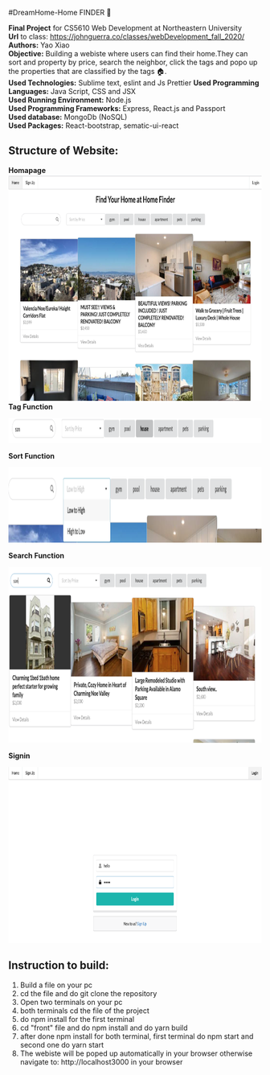 #DreamHome-Home FINDER :cherries:

**Final Project** for CS5610 Web Development at Northeastern University <br />
**Url** to class: https://johnguerra.co/classes/webDevelopment_fall_2020/<br />
**Authors:** Yao Xiao<br />
**Objective:**  Building a webiste  where users can find their home.They can sort and property by price, search the neighbor, click the tags and popo up the properties that are classified by the tags  :house:.<br />
**Used Technologies:** Sublime text, eslint and Js Prettier 
**Used Programming Languages:** Java Script, CSS and JSX <br />
**Used Running Environment:** Node.js <br />
**Used Programming Frameworks:** Express, React.js and Passport <br />
**Used database:** MongoDb (NoSQL) <br />
**Used Packages:** React-bootstrap, sematic-ui-react <br />

**Structure of Website:**
----------------------------------------------------------------------------------------------------------------------------------------
**Homapage**<br />
<img src="https://github.com/XIAOYAO9602/homefinder/blob/master/homepage.png" alt="alt text" width="850" height="450"><br />
**Tag Function**

<img src="https://github.com/XIAOYAO9602/homefinder/blob/master/tags.png" alt="alt text" width="850" height="50">

**Sort Function**

<img src="https://github.com/XIAOYAO9602/homefinder/blob/master/sort.png" alt="alt text" width="850" height="150">

**Search Function**

<img src="https://github.com/XIAOYAO9602/homefinder/blob/master/search.png" alt="alt text" width="850" height="350">

**Signin**

<img src="https://github.com/XIAOYAO9602/homefinder/blob/master/login.png" alt="alt text" width="850" height="350">

**Instruction to build:**
-------------------------------------------------------------------------------------------------------------------------------------------------------------------------------
1. Build a file on your pc <br />
2. cd the file and do git clone the repository <br />
3. Open two terminals on your pc <br />
4. both terminals cd the file of the project <br />
5. do npm install for the first terminal <br />
6. cd "front" file and do npm install and do yarn build <br />
7. after done npm install for both terminal, first terminal do npm start and second one do yarn start <br />
8. The webiste will be poped up automatically in your browser otherwise navigate to: http://localhost3000 in your browser <br />


